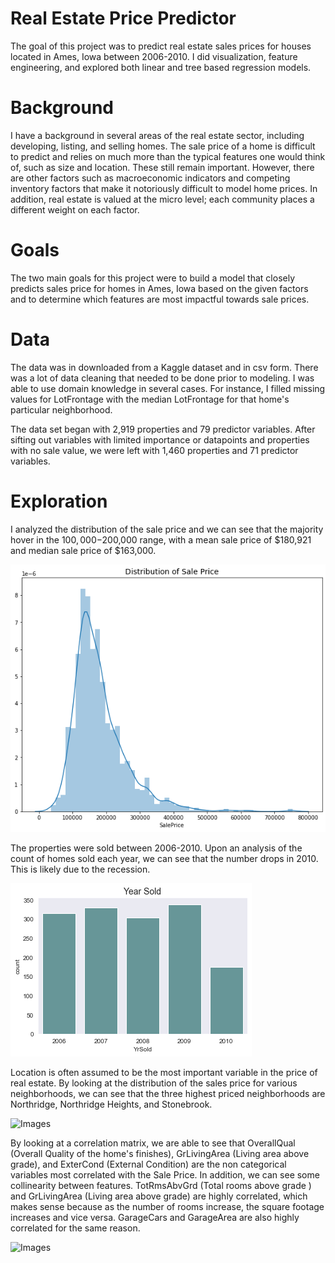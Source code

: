 # Real Estate Price Predictor
The goal of this project was to predict real estate sales prices for houses located in Ames, Iowa between 2006-2010. I did visualization, feature engineering, and explored both linear and tree based regression models.

# Background
I have a background in several areas of the real estate sector, including developing, listing, and selling homes. The sale price of a home is difficult to predict and relies on much more than the typical features one would think of, such as size and location. These still remain important. However, there are other factors such as macroeconomic indicators and competing inventory factors that make it notoriously difficult to model home prices. In addition, real estate is valued at the micro level; each community places a different weight on each factor.

# Goals
The two main goals for this project were to build a model that closely predicts sales price for homes in Ames, Iowa based on the given factors and to determine which features are most impactful towards sale prices.

# Data
The data was in downloaded from a Kaggle dataset and in csv form. There was a lot of data cleaning that needed to be done prior to modeling. I was able to use domain knowledge in several cases. For instance, I filled missing values for LotFrontage with the median LotFrontage for that home's particular neighborhood. 

The data set began with 2,919 properties and 79 predictor variables. After sifting out variables with limited importance or datapoints and properties with no sale value, we were left with 1,460 properties and 71 predictor variables.

# Exploration
I analyzed the distribution of the sale price and we can see that the majority hover in the $100,000-$200,000 range, with a mean sale price of $180,921 and median sale price of $163,000. 

![Images](/images/Dist_Sale_Price.png)

The properties were sold between 2006-2010. Upon an analysis of the count of homes sold each year, we can see that the number drops in 2010. This is likely due to the recession.

![Images](/images/Year_Sold.png)

Location is often assumed to be the most important variable in the price of real estate. By looking at the distribution of the sales price for various neighborhoods, we can see that the three highest priced neighborhoods are Northridge, Northridge Heights, and Stonebrook.

![Images](/Neigh_Sale_Price_FINAL.png)

By looking at a correlation matrix, we are able to see that OverallQual (Overall Quality of the home's finishes), GrLivingArea (Living area above grade), and ExterCond (External Condition) are the non categorical variables most correlated with the Sale Price. In addition, we can see some collinearity between features. TotRmsAbvGrd (Total rooms above grade ) and GrLivingArea (Living area above grade) are highly correlated, which makes sense because as the number of rooms increase, the square footage increases and vice versa. GarageCars and GarageArea are also highly correlated for the same reason.

![Images](/heatmap.png)
